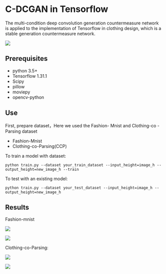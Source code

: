 # C-DCGAN in Tensorflow

The multi-condition deep convolution generation countermeasure network is applied to the implementation of Tensorflow in clothing design, which is a stable generation countermeasure network.

![](D:\C-DCGAN-Clothing-Design\C-DCGAN.png)

## Prerequisites

- python 3.5+
- Tensorflow 1.31.1
- Scipy
- pillow
- moviepy
- opencv-python

## Use

First, prepare dataset，Here we used the Fashion- Mnist and Clothing-co -Parsing dataset

- Fashion-Mnist
- Clothing-co-Parsing(CCP)

To train a model with dataset:

~~~
python train.py --dataset your_train_dataset --input_height=image_h --output_height=new_image_h --train
~~~

To test with an existing model:

~~~
python train.py --dataset your_test_dataset --input_height=image_h --output_height=new_image_h
~~~

## Results

Fashion-mnist

![](D:\C-DCGAN-Clothing-Design\sample\result-f-mnist-T.png)

![](D:\C-DCGAN-Clothing-Design\sample\result-f-mnist-P.png)

Clothing-co-Parsing:

![](D:\C-DCGAN-Clothing-Design\sample\resutl-ccp-young.png)

![](D:\C-DCGAN-Clothing-Design\sample\result-ccp-sports.png)

